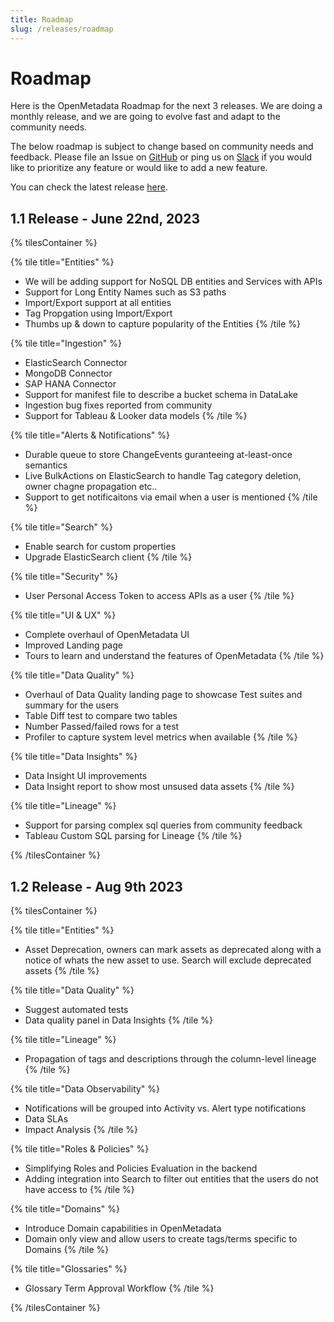 ```yaml
---
title: Roadmap
slug: /releases/roadmap
---
```


# Roadmap

Here is the OpenMetadata Roadmap for the next 3 releases. We are doing a monthly release, and we are going to evolve fast
and adapt to the community needs.

The below roadmap is subject to change based on community needs and feedback. Please file an Issue on [GitHub](https://github.com/open-metadata/OpenMetadata/issues) 
or ping us on [Slack](https://slack.open-metadata.org/) if you would like to prioritize any feature or would like to add a new feature.

You can check the latest release [here](/releases/all-releases).


## 1.1 Release - June 22nd, 2023

{% tilesContainer %}

{% tile title="Entities" %}
- We will be adding support for NoSQL DB entities and Services with APIs
- Support for Long Entity Names such as S3 paths
- Import/Export support at all entities
- Tag Propgation using Import/Export
- Thumbs up & down to capture popularity of the Entities
{% /tile %}

{% tile title="Ingestion" %}
- ElasticSearch Connector
- MongoDB Connector
- SAP HANA Connector
- Support for manifest file to describe a bucket schema in DataLake
- Ingestion bug fixes reported from community
- Support for Tableau & Looker data models
{% /tile %}

{% tile title="Alerts & Notifications" %}
- Durable queue to store ChangeEvents guranteeing at-least-once semantics
- Live BulkActions on ElasticSearch to handle Tag category deletion, owner chagne propagation etc..
- Support to get notificaitons via email when a user is mentioned 
{% /tile %}

{% tile title="Search" %}
- Enable search for custom properties 
- Upgrade ElasticSearch client
{% /tile %}

{% tile title="Security" %}
- User Personal Access Token to access APIs as a user
{% /tile %}

{% tile title="UI & UX" %}
- Complete overhaul of OpenMetadata UI 
- Improved Landing page 
- Tours to learn and understand the features of OpenMetadata
{% /tile %}

{% tile title="Data Quality" %}
- Overhaul of Data Quality landing page to showcase Test suites and summary for the users
- Table Diff test to compare two tables
- Number Passed/failed rows for a test 
- Profiler to capture system level metrics when available
{% /tile %}

{% tile title="Data Insights" %}
- Data Insight UI improvements
- Data Insight report to show most unsused data assets
{% /tile %}

{% tile title="Lineage" %}
- Support for parsing complex sql queries from community feedback
- Tableau Custom SQL parsing for Lineage
{% /tile %}

{% /tilesContainer %}


## 1.2 Release - Aug 9th 2023

{% tilesContainer %}

{% tile title="Entities" %}
- Asset Deprecation, owners can mark assets as deprecated along with a notice of whats the new asset to use. Search will exclude deprecated assets
{% /tile %}

{% tile title="Data Quality" %}
- Suggest automated tests
- Data quality panel in Data Insights
{% /tile %}

{% tile title="Lineage" %}
- Propagation of tags and descriptions through the column-level lineage
{% /tile %}

{% tile title="Data Observability" %}
- Notifications will be grouped into Activity vs. Alert type notifications
- Data SLAs
- Impact Analysis
{% /tile %}

{% tile title="Roles & Policies" %}
- Simplifying Roles and Policies Evaluation in the backend
- Adding integration into Search to filter out entities that the users do not have access to
{% /tile %}

{% tile title="Domains" %}
- Introduce Domain capabilities in OpenMetadata
- Domain only view and allow users to create tags/terms specific to Domains
{% /tile %}

{% tile title="Glossaries" %}
- Glossary Term Approval Workflow
{% /tile %}

{% /tilesContainer %}
